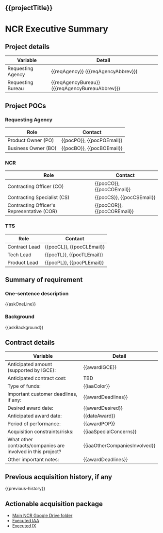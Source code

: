 ## {{projectTitle}}
# NCR Executive Summary

## Project details
| Variable | Detail |
| --- | --- |
| Requesting Agency | {{reqAgency}} ({{reqAgencyAbbrev}}) |
| Requesting Bureau | {{reqAgencyBureau}} ({{reqAgencyBureauAbbrev}}) |

## Project POCs
### Requesting Agency
| Role | Contact |
| --- | --- |
| Product Owner (PO) | {{pocPO}}, {{pocPOEmail}} |
| Business Owner (BO) | {{pocBO}}, {{pocBOEmail}} |

### NCR
| Role | Contact |
| --- | --- |
| Contracting Officer (CO) | {{pocCO}}, {{pocCOEmail}} |
| Contracting Specialist (CS) | {{pocCS}}, {{pocCSEmail}} |
| Contracting Officer's Representative (COR) | {{pocCOR}}, {{pocCOREmail}} |

### TTS
| Role | Contact |
| --- | --- |
| Contract Lead | {{pocCL}}, {{pocCLEmail}} |
| Tech Lead | {{pocTL}}, {{pocTLEmail}} |
| Product Lead | {{pocPL}}, {{pocPLEmail}} |

## Summary of requirement
### One-sentence description
{{askOneLine}}

### Background
{{askBackground}}

## Contract details
| Variable | Detail |
| --- | --- |
| Anticipated amount (supported by IGCE): | {{awardIGCE}} |
| Anticipated contract cost: | TBD |
| Type of funds: | {{iaaColor}} |
| Important customer deadlines, if any: | {{awardDeadlines}} |
| Desired award date: | {{awardDesired}} |
| Anticipated award date: | {{dateAward}} |
| Period of performance: | {{awardPOP}} |
| Acquisition constraints/risks: | {{iaaSpecialConcerns}} |
| What other contracts/companies are involved in this project? | {{iaaOtherCompaniesInvolved}} |
| Other important notes: | {{awardDeadlines}} |

## Previous acquisition history, if any
{{previous-history}}

## Actionable acquisition package
- [Main NCR Google Drive folder]({{}})
- [Executed IAA]({{}})
- [Executed IX]({{}})

